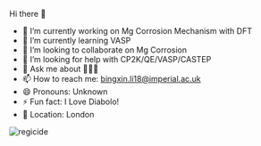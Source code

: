 Hi there 👋

- 🔭 I’m currently working on Mg Corrosion Mechanism with DFT
- 🌱 I’m currently learning VASP
- 👯 I’m looking to collaborate on Mg Corrosion
- 🤔 I’m looking for help with CP2K/QE/VASP/CASTEP
- 💬 Ask me about 🙆🏻‍♂️
- 📫 How to reach me: bingxin.li18@imperial.ac.uk
- 😄 Pronouns: Unknown
- ⚡ Fun fact: I Love Diabolo!
- 🎡 Location: London


![regicide](https://user-images.githubusercontent.com/55532613/148978562-6616cba0-f7ab-40ef-b993-99e3bd8c1bf7.jpg)
